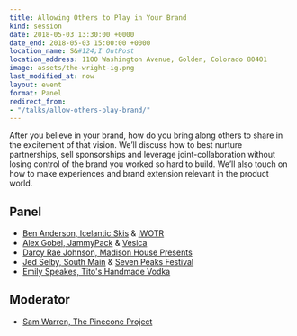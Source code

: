 ```yaml
---
title: Allowing Others to Play in Your Brand
kind: session
date: 2018-05-03 13:30:00 +0000
date_end: 2018-05-03 15:00:00 +0000
location_name: S&#124;I OutPost
location_address: 1100 Washington Avenue, Golden, Colorado 80401
image: assets/the-wright-ig.png
last_modified_at: now
layout: event
format: Panel
redirect_from:
- "/talks/allow-others-play-brand/"
---
```

After you believe in your brand, how do you bring along others to share in the excitement of that vision. We’ll discuss how to best nurture partnerships, sell sponsorships and leverage joint-collaboration without losing control of the brand you worked so hard to build. We’ll also touch on how to make experiences and brand extension relevant in the product world.

## Panel

* [Ben Anderson, Icelantic Skis](https://www.icelanticskis.com/) & [iWOTR](https://www.facebook.com/IcelanticsWinterOnTheRocks/)
* [Alex Gobel, JammyPack](https://www.jammypack.com/) & [Vesica](https://vesica.com/)
* [Darcy Rae Johnson, Madison House Presents](http://www.madisonhousepresents.com/)
* [Jed Selby, South Main](http://www.southmainco.com/) & [Seven Peaks Festival](http://sevenpeaksfestival.com/)
* [Emily Speakes, Tito's Handmade Vodka](https://www.titosvodka.com/)

## Moderator

* [Sam Warren, The Pinecone Project](https://www.thepineconeproject.com/)